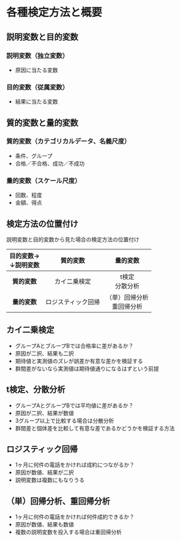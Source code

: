 # 各種検定方法と概要

## 説明変数と目的変数

### 説明変数（独立変数）

* 原因に当たる変数

### 目的変数（従属変数）

* 結果に当たる変数

## 質的変数と量的変数

### 質的変数（カテゴリカルデータ、名義尺度）

* 条件、グループ
* 合格／不合格、成功／不成功

### 量的変数（スケール尺度）

* 回数、程度
* 金額、得点

## 検定方法の位置付け

説明変数と目的変数から見た場合の検定方法の位置付け

| 目的変数→<br>↓説明変数 |      質的変数      |           量的変数           |
| :--------------------: | :----------------: | :--------------------------: |
|      **質的変数**      |    カイ二乗検定    |      t検定<br>分散分析       |
|      **量的変数**      | ロジスティック回帰 | （単）回帰分析<br>重回帰分析 |

## カイ二乗検定

* グループAとブループBでは合格率に差があるか？
* 原因が二択、結果も二択
* 期待値と実測値のズレが誤差か有意な差かを検証する
* 群間差がないなら実測値は期待値通りになるはずという前提

## t検定、分散分析

* グループAとグループBでは平均値に差があるか？
* 原因が二択、結果が数値
* 3グループ以上で比較する場合は分散分析
* 群間差と個体差を比較して有意な差であるかどうかを検証する方法

## ロジスティック回帰

* 1ヶ月に何件の電話をかければ成約につながるか？
* 原因が数値、結果が二択
* 説明変数は複数にもなりうる

## （単）回帰分析、重回帰分析

* 1ヶ月に何件の電話をかければ何件成約できるか？
* 原因が数値、結果も数値
* 複数の説明変数を投入する場合は重回帰分析

